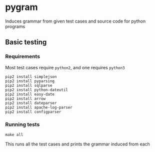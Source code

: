 # pygram


Induces grammar from given test cases and source code for python programs

## Basic testing

### Requirements

Most test cases require `python2`, and one requires `python3`

```
pip2 install simplejson
pip2 install pyparsing
pip2 install sqlparse
pip2 install python-dateutil
pip2 install easy-date
pip2 install arrow
pip2 install dateparser
pip2 install apache-log-parser
pip2 install configparser
```


### Running tests

```
make all
```

This runs all the test cases and prints the grammar induced from each
